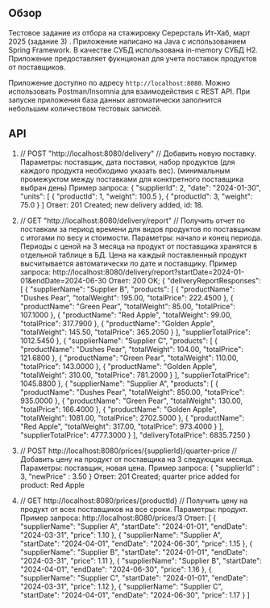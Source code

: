 ## Обзор
   Тестовое задание из отбора на стажировку Серерсталь Ит-Хаб, март 2025 (задание 3) .
   Приложение написано на Java с использованием Spring Framework. В качестве СУБД использована in-memory СУБД H2.
   Приложение предоставляет фукнционал для учета поставок продуктов от поставщиков.

   Приложение доступно по адресу `http://localhost:8080`. Можно использовать Postman/Insomnia для взаимодействия с REST API.
   При запуске приложения база данных автоматически заполнится небольшим количеством тестовых записей.

## API 

  1. // POST "http://localhost:8080/delivery" //
     Добавить новую поставку. Параметры: поставщик, дата поставки, набор продуктов (для каждого продукта необходимо указать вес).
     (минимальным промежуктом между поставками для конктретного поставщика выбран день)
     Пример запроса:
     {
        "supplierId": 2,
        "date": "2024-01-30",
        "units": [
          {
            "productId": 1,
            "weight": 100.5
          },
          {
            "productId": 3,
            "weight": 75.0
          }
        ]
    Ответ:
    201 Created; new delivery added, id: 18.

  2. // GET "http://localhost:8080/delivery/report" //
     Получить отчет по поставкам за период времени для видов продуктов по поставщикам с итогами по весу и стоимости. Параметры: начало и конец периода.
     Периоды с ценой на 3 месяца на продукт от поставщика хранятся в отдельной таблице в БД. Цена на каждый поставленный продукт высчитывается автоматически по дате и поставщику.
     Пример запроса:
     http://localhost:8080/delivery/report?startDate=2024-01-01&endDate=2024-06-30
     Ответ:
     200 OK;
     {
	"deliveryReportResponses": [
		{
			"supplierName": "Supplier B",
			"products": [
				{
					"productName": "Dushes Pear",
					"totalWeight": 195.00,
					"totalPrice": 222.4500
				},
				{
					"productName": "Green Pear",
					"totalWeight": 85.00,
					"totalPrice": 107.1000
				},
				{
					"productName": "Red Apple",
					"totalWeight": 99.00,
					"totalPrice": 317.7900
				},
				{
					"productName": "Golden Apple",
					"totalWeight": 145.50,
					"totalPrice": 365.2050
				}
			],
			"supplierTotalPrice": 1012.5450
		},
		{
			"supplierName": "Supplier C",
			"products": [
				{
					"productName": "Dushes Pear",
					"totalWeight": 104.00,
					"totalPrice": 121.6800
				},
				{
					"productName": "Green Pear",
					"totalWeight": 110.00,
					"totalPrice": 143.0000
				},
				{
					"productName": "Golden Apple",
					"totalWeight": 310.00,
					"totalPrice": 781.2000
				}
			],
			"supplierTotalPrice": 1045.8800
		},
		{
			"supplierName": "Supplier A",
			"products": [
				{
					"productName": "Dushes Pear",
					"totalWeight": 850.00,
					"totalPrice": 935.0000
				},
				{
					"productName": "Green Pear",
					"totalWeight": 130.00,
					"totalPrice": 166.4000
				},
				{
					"productName": "Golden Apple",
					"totalWeight": 1081.00,
					"totalPrice": 2702.5000
				},
				{
					"productName": "Red Apple",
					"totalWeight": 317.00,
					"totalPrice": 973.4000
				}
			],
			"supplierTotalPrice": 4777.3000
		}
	],
	"deliveryTotalPrice": 6835.7250
}

3. // POST http://localhost:8080/prices/{supplierId}/quarter-price //
   Добавить цену на продукт от поставщика на 3 следующих месяца. Параметры: поставщик, новая цена.
   Пример запроса:
   {
	    "supplierId" : 3,
	    "newPrice" : 3.50
   }
   Ответ:
   201 Created; quarter price added for product: Red Apple

4. // GET http://localhost:8080/prices/{productId} //
   Получить цену на продукт от всех поставщиков на все сроки. Параметры: продукт.
   Пример запроса:
   http://localhost:8080/prices/3
   Ответ:
   [
	{
		"supplierName": "Supplier A",
		"startDate": "2024-01-01",
		"endDate": "2024-03-31",
		"price": 1.10
	},
	{
		"supplierName": "Supplier A",
		"startDate": "2024-04-01",
		"endDate": "2024-06-30",
		"price": 1.15
	},
	{
		"supplierName": "Supplier B",
		"startDate": "2024-01-01",
		"endDate": "2024-03-31",
		"price": 1.11
	},
	{
		"supplierName": "Supplier B",
		"startDate": "2024-04-01",
		"endDate": "2024-06-30",
		"price": 1.16
	},
	{
		"supplierName": "Supplier C",
		"startDate": "2024-01-01",
		"endDate": "2024-03-31",
		"price": 1.12
	},
	{
		"supplierName": "Supplier C",
		"startDate": "2024-04-01",
		"endDate": "2024-06-30",
		"price": 1.17
	}
]
